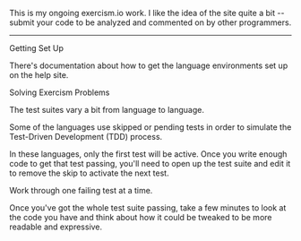 This is my ongoing exercism.io work. I like the idea of the site quite a bit -- submit your code to be analyzed and commented on by other programmers.

-----

Getting Set Up

There's documentation about how to get the language environments set up on the help site.

Solving Exercism Problems

The test suites vary a bit from language to language.

Some of the languages use skipped or pending tests in order to simulate the Test-Driven Development (TDD) process.

In these languages, only the first test will be active. Once you write enough code to get that test passing, you'll need to open up the test suite and edit it to remove the skip to activate the next test.

Work through one failing test at a time.

Once you've got the whole test suite passing, take a few minutes to look at the code you have and think about how it could be tweaked to be more readable and expressive.
